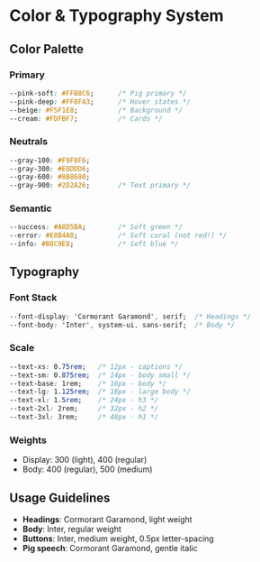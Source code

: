 # Color & Typography System

## Color Palette

### Primary
```css
--pink-soft: #FFB8C6;      /* Pig primary */
--pink-deep: #FF8FA3;      /* Hover states */
--beige: #F5F1E8;          /* Background */
--cream: #FDFBF7;          /* Cards */
```

### Neutrals
```css
--gray-100: #F9F8F6;
--gray-300: #E0DDD6;
--gray-600: #8B8680;
--gray-900: #2D2A26;       /* Text primary */
```

### Semantic
```css
--success: #A8D5BA;        /* Soft green */
--error: #E8B4A0;          /* Soft coral (not red!) */
--info: #B8C9E8;           /* Soft blue */
```

## Typography

### Font Stack
```css
--font-display: 'Cormorant Garamond', serif;  /* Headings */
--font-body: 'Inter', system-ui, sans-serif;  /* Body */
```

### Scale
```css
--text-xs: 0.75rem;   /* 12px - captions */
--text-sm: 0.875rem;  /* 14px - body small */
--text-base: 1rem;    /* 16px - body */
--text-lg: 1.125rem;  /* 18px - large body */
--text-xl: 1.5rem;    /* 24px - h3 */
--text-2xl: 2rem;     /* 32px - h2 */
--text-3xl: 3rem;     /* 48px - h1 */
```

### Weights
- Display: 300 (light), 400 (regular)
- Body: 400 (regular), 500 (medium)

## Usage Guidelines
- **Headings**: Cormorant Garamond, light weight
- **Body**: Inter, regular weight
- **Buttons**: Inter, medium weight, 0.5px letter-spacing
- **Pig speech**: Cormorant Garamond, gentle italic
